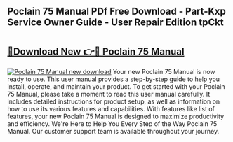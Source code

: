 ## Poclain 75 Manual PDf Free Download - Part-Kxp Service Owner Guide - User Repair Edition tpCkt

# <h2><a href="http://bc49707.oget.top/?id=Poclain+75+Manual">🔗Download New 👉🔴 Poclain 75 Manual</a></h2>

[![Poclain 75 Manual new download](https://i.imgur.com/5g1atiW.png)](http://bc49707.oget.top/?id=Poclain+75+Manual)
Your new Poclain 75 Manual is now ready to use. This user manual provides a step-by-step guide to help you install, operate, and maintain your product. To get started with your Poclain 75 Manual, please take a moment to read this user manual carefully. It includes detailed instructions for product setup, as well as information on how to use its various features and capabilities. With features like list of features, your new Poclain 75 Manual is designed to maximize productivity and efficiency. We're Here to Help You Every Step of the Way Poclain 75 Manual. Our customer support team is available throughout your journey.
